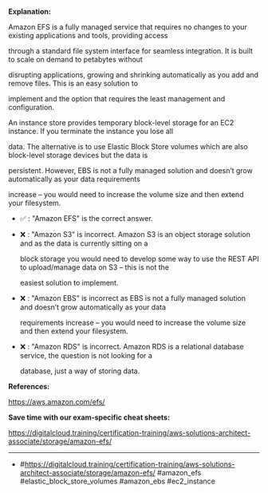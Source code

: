 **Explanation:**

Amazon EFS is a fully managed service that requires no changes to your existing applications and tools, providing access

through a standard file system interface for seamless integration. It is built to scale on demand to petabytes without

disrupting applications, growing and shrinking automatically as you add and remove files. This is an easy solution to

implement and the option that requires the least management and configuration.

An instance store provides temporary block-level storage for an EC2 instance. If you terminate the instance you lose all

data. The alternative is to use Elastic Block Store volumes which are also block-level storage devices but the data is

persistent. However, EBS is not a fully managed solution and doesn’t grow automatically as your data requirements

increase – you would need to increase the volume size and then extend your filesystem.

- ✅ :  "Amazon EFS" is the correct answer.

- ❌ :  "Amazon S3" is incorrect. Amazon S3 is an object storage solution and as the data is currently sitting on a

  block storage you would need to develop some way to use the REST API to upload/manage data on S3 – this is not the

  easiest solution to implement.

- ❌ :  "Amazon EBS" is incorrect as EBS is not a fully managed solution and doesn’t grow automatically as your data

  requirements increase – you would need to increase the volume size and then extend your filesystem.

- ❌ :  "Amazon RDS" is incorrect. Amazon RDS is a relational database service, the question is not looking for a

  database, just a way of storing data.

**References:**

<https://aws.amazon.com/efs/>

**Save time with our exam-specific cheat sheets:**

<https://digitalcloud.training/certification-training/aws-solutions-architect-associate/storage/amazon-efs/>

----

- #<https://digitalcloud.training/certification-training/aws-solutions-architect-associate/storage/amazon-efs/> #amazon_efs #elastic_block_store_volumes #amazon_ebs #ec2_instance
